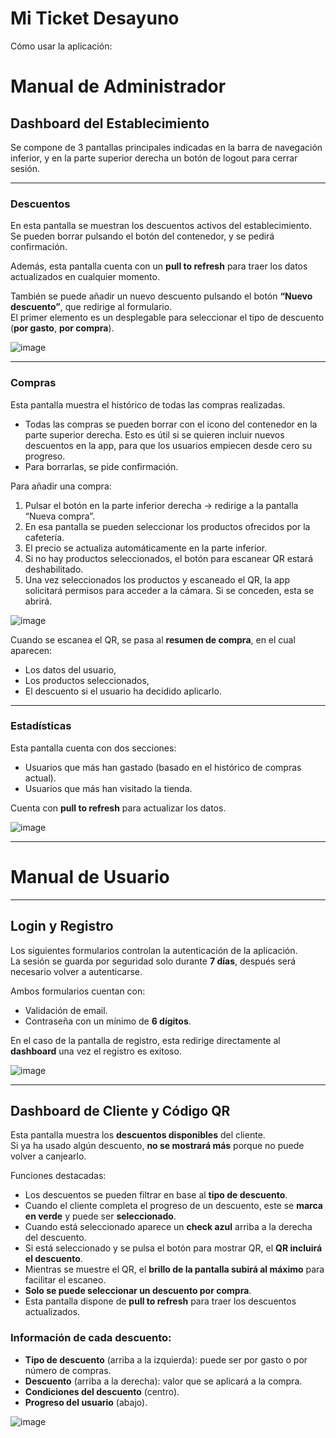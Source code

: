 # Mi Ticket Desayuno

Cómo usar la aplicación:

# Manual de Administrador

## Dashboard del Establecimiento

Se compone de 3 pantallas principales indicadas en la barra de navegación inferior, y en la parte superior derecha un botón de logout para cerrar sesión.

---

### Descuentos

En esta pantalla se muestran los descuentos activos del establecimiento.  
Se pueden borrar pulsando el botón del contenedor, y se pedirá confirmación.

Además, esta pantalla cuenta con un **pull to refresh** para traer los datos actualizados en cualquier momento.

También se puede añadir un nuevo descuento pulsando el botón **“Nuevo descuento”**, que redirige al formulario.  
El primer elemento es un desplegable para seleccionar el tipo de descuento (**por gasto**, **por compra**).

![image](https://github.com/user-attachments/assets/a4eee79f-c453-483b-a1e3-50c007322830)


---

### Compras

Esta pantalla muestra el histórico de todas las compras realizadas.  

- Todas las compras se pueden borrar con el icono del contenedor en la parte superior derecha. Esto es útil si se quieren incluir nuevos descuentos en la app, para que los usuarios empiecen desde cero su progreso.  
- Para borrarlas, se pide confirmación.

Para añadir una compra:
1. Pulsar el botón en la parte inferior derecha → redirige a la pantalla “Nueva compra”.
2. En esa pantalla se pueden seleccionar los productos ofrecidos por la cafetería.
3. El precio se actualiza automáticamente en la parte inferior.
4. Si no hay productos seleccionados, el botón para escanear QR estará deshabilitado.
5. Una vez seleccionados los productos y escaneado el QR, la app solicitará permisos para acceder a la cámara. Si se conceden, esta se abrirá.

![image](https://github.com/user-attachments/assets/ec07a2e3-1631-46e1-a87d-aa5c0b869225)


Cuando se escanea el QR, se pasa al **resumen de compra**, en el cual aparecen:
- Los datos del usuario,
- Los productos seleccionados,
- El descuento si el usuario ha decidido aplicarlo.



---

### Estadísticas

Esta pantalla cuenta con dos secciones:
- Usuarios que más han gastado (basado en el histórico de compras actual).
- Usuarios que más han visitado la tienda.

Cuenta con **pull to refresh** para actualizar los datos.

![image](https://github.com/user-attachments/assets/05ae2397-1ed2-4538-88c9-90a58819c248)


---

# Manual de Usuario

---

## Login y Registro

Los siguientes formularios controlan la autenticación de la aplicación.  
La sesión se guarda por seguridad solo durante **7 días**, después será necesario volver a autenticarse.

Ambos formularios cuentan con:
- Validación de email.
- Contraseña con un mínimo de **6 dígitos**.

En el caso de la pantalla de registro, esta redirige directamente al **dashboard** una vez el registro es exitoso.

![image](https://github.com/user-attachments/assets/590e1d93-c8da-47d0-9238-1d2f58c8c60c)


---

## Dashboard de Cliente y Código QR

Esta pantalla muestra los **descuentos disponibles** del cliente.  
Si ya ha usado algún descuento, **no se mostrará más** porque no puede volver a canjearlo.

Funciones destacadas:

- Los descuentos se pueden filtrar en base al **tipo de descuento**.
- Cuando el cliente completa el progreso de un descuento, este se **marca en verde** y puede ser **seleccionado**.
- Cuando está seleccionado aparece un **check azul** arriba a la derecha del descuento.
- Si está seleccionado y se pulsa el botón para mostrar QR, el **QR incluirá el descuento**.
- Mientras se muestre el QR, el **brillo de la pantalla subirá al máximo** para facilitar el escaneo.
- **Solo se puede seleccionar un descuento por compra**.
- Esta pantalla dispone de **pull to refresh** para traer los descuentos actualizados.

### Información de cada descuento:

- **Tipo de descuento** (arriba a la izquierda): puede ser por gasto o por número de compras.
- **Descuento** (arriba a la derecha): valor que se aplicará a la compra.
- **Condiciones del descuento** (centro).
- **Progreso del usuario** (abajo).

![image](https://github.com/user-attachments/assets/8d5e03cb-b29e-4405-9f11-a1b92691f844)


